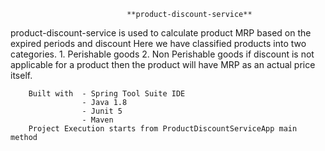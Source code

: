                               **product-discount-service**

   product-discount-service is used to calculate product MRP based on the expired periods and discount
        Here we have classified products into two categories. 1. Perishable goods
                                                              2. Non Perishable goods
        if discount is not applicable for a product then the product will have MRP as an actual price itself.                                                            

        Built with  - Spring Tool Suite IDE
                    - Java 1.8
                    - Junit 5
                    - Maven 
        Project Execution starts from ProductDiscountServiceApp main method               

